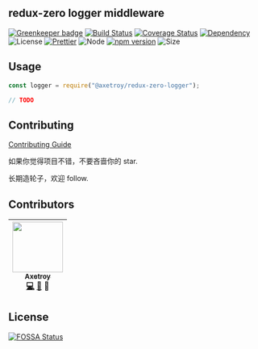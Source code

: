 ## redux-zero logger middleware

[![Greenkeeper badge](https://badges.greenkeeper.io/axetroy/redux-zero-logger.svg)](https://greenkeeper.io/)
[![Build Status](https://travis-ci.org/axetroy/redux-zero-logger.svg?branch=master)](https://travis-ci.org/axetroy/redux-zero-logger)
[![Coverage Status](https://coveralls.io/repos/github/axetroy/redux-zero-logger/badge.svg?branch=master)](https://coveralls.io/github/axetroy/redux-zero-logger?branch=master)
[![Dependency](https://david-dm.org/axetroy/redux-zero-logger.svg)](https://david-dm.org/axetroy/redux-zero-logger)
![License](https://img.shields.io/badge/license-Apache-green.svg)
[![Prettier](https://img.shields.io/badge/Code%20Style-Prettier-green.svg)](https://github.com/prettier/prettier)
![Node](https://img.shields.io/badge/node-%3E=6.0-blue.svg?style=flat-square)
[![npm version](https://badge.fury.io/js/redux-zero-logger.svg)](https://badge.fury.io/js/redux-zero-logger)
![Size](https://github-size-badge.herokuapp.com/axetroy/redux-zero-logger.svg)

## Usage

```javascript
const logger = require("@axetroy/redux-zero-logger");

// TODO
```

## Contributing

[Contributing Guide](https://github.com/axetroy/redux-zero-logger/blob/master/CONTRIBUTING.md)

如果你觉得项目不错，不要吝啬你的 star.

长期造轮子，欢迎 follow.

## Contributors

<!-- ALL-CONTRIBUTORS-LIST:START - Do not remove or modify this section -->

| [<img src="https://avatars1.githubusercontent.com/u/9758711?v=3" width="100px;"/><br /><sub>Axetroy</sub>](http://axetroy.github.io)<br />[💻](https://github.com/axetroy/redux-zero-logger/commits?author=axetroy) [🐛](https://github.com/axetroy/redux-zero-logger/issues?q=author%3Aaxetroy) 🎨 |
| :---------------------------------------------------------------------------------------------------------------------------------------------------------------------------------------------------------------------------------------------------------------------: |


<!-- ALL-CONTRIBUTORS-LIST:END -->

## License

[![FOSSA Status](https://app.fossa.io/api/projects/git%2Bgithub.com%2Faxetroy%2Fredux-zero-logger.svg?type=large)](https://app.fossa.io/projects/git%2Bgithub.com%2Faxetroy%2Fredux-zero-logger?ref=badge_large)

